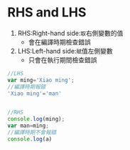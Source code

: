 # RHS and LHS
1. RHS:Right-hand side:`取`右側變數的值
   - 會在編譯時期檢查錯誤
2. LHS:Left-hand side:`賦`值左側變數
   - 只會在執行期間檢查錯誤
```js
//LHS
var ming='Xiao ming';
//編譯時期報錯
'Xiao ming'='man'


//RHS
console.log(ming);
var man=ming;
//編譯時期不會報錯
console.log(a)
```